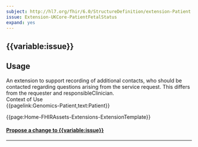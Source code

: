 ```yaml
---
subject: http://hl7.org/fhir/6.0/StructureDefinition/extension-Patient.fetalStatus
issue: Extension-UKCore-PatientFetalStatus
expand: yes
---
```


## {{variable:issue}}

<h2 id='non-fql-header'>Usage</h2>
An extension to support recording of additional contacts, who should be contacted regarding questions arising from the service request. This differs from the requester and responsibleClinician.

<div id='extensionContextofUse'>
<div id='extension-Context-Use-title'>
Context of Use
</div>
<div id='extension-Context-Use-Profiles'>
{{pagelink:Genomics-Patient,text:Patient}}
</div>
</div>

{{page:Home-FHIRAssets-Extensions-ExtensionTemplate}}

<div id="Feedback" class="tabcontent">
<h4><a href='https://simplifier.net/guide/UK-Core-Implementation-Guide-STU3-Sequence/Home/ProfilesandExtensions/ExtensionLibrary?version=current#Extension-UKCore-PatientFetalStatus' target="_blank">Propose a change to {{variable:issue}} </a></h4>
</div>

---